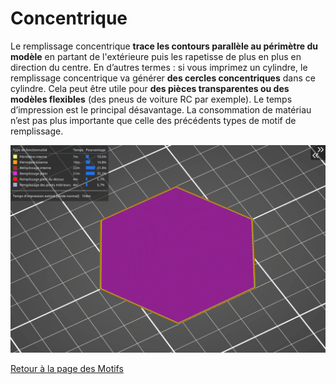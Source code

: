 # Concentrique

Le remplissage concentrique **trace les contours parallèle au périmètre du modèle** en partant de l'extérieure puis les rapetisse de plus en plus en direction du centre. En d’autres termes : si vous imprimez un cylindre, le remplissage concentrique va générer **des cercles concentriques** dans ce cylindre. Cela peut être utile pour **des pièces transparentes ou des modèles flexibles** (des pneus de voiture RC par exemple). Le temps d’impression est le principal désavantage. La consommation de matériau n’est pas plus importante que celle des précédents types de motif de remplissage.

![Image : Remplissage concentrique  (image gif animée)](images/concentrique.gif)


[Retour à la page des Motifs](pattern.md)
